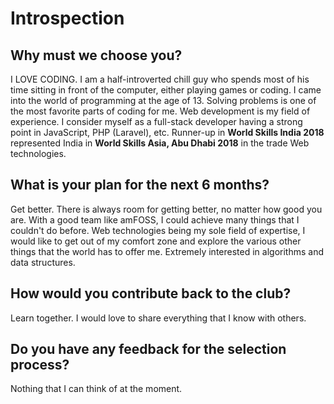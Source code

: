 # Introspection

## Why must we choose you?

I LOVE CODING.  I am a half-introverted chill guy who spends most of his time sitting in front of the computer, either playing games or coding. I came into the world of programming at the age of 13. Solving problems is one of the most favorite parts of coding for me. Web development is my field of experience. I consider myself as a full-stack developer having a strong point in JavaScript, PHP (Laravel), etc. Runner-up in **World Skills India 2018** represented India in **World Skills Asia, Abu Dhabi 2018** in the trade Web technologies.

## What is your plan for the next 6 months?

Get better. There is always room for getting better, no matter how good you are. With a good team like amFOSS, I could achieve many things that I couldn't do before. Web technologies being my sole field of expertise, I would like to get out of my comfort zone and explore the various other things that the world has to offer me. Extremely interested in algorithms and data structures.

## How would you contribute back to the club?

Learn together. I would love to share everything that I know with others. 

## Do you have any feedback for the selection process?

Nothing that I can think of at the moment. 